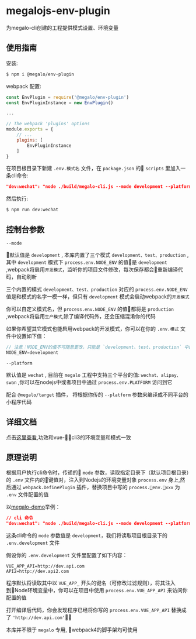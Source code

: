 # megalojs-env-plugin
为megalo-cli创建的工程提供模式设置、环境变量

## 使用指南

安装:
```bash
$ npm i @megalo/env-plugin
```

webpack 配置:
```js
const EnvPlugin = require('@megalo/env-plugin')
const EnvPluginInstance = new EnvPlugin()

...

// The webpack 'plugins' options
module.exports = {
    // ...
    plugins: [
        EnvPluginInstance
    ]
}
```

在项目根目录下新建 `.env.模式名` 文件，在 `package.json` 的 `scripts` 里加入一条cli命令:
```json
"dev:wechat": "node ./build/megalo-cli.js --mode development --platform wechat",
```

然后执行:
```bash
$ npm run dev:wechat
```

## 控制台参数

`--mode` 

默认值是 `development` , 本库内置了三个模式 `development、test、production` ,其中 `development` 模式下 `process.env.NODE_ENV` 的值是 `development` ,webpack将启用`开发模式`，监听你的项目文件修改，每次保存都会重新编译代码，自动刷新

三个内置的模式 `development、test、production` 对应的 `process.env.NODE_ENV` 值是和模式的名字一模一样，但只有 `development` 模式会启动webpack的`开发模式`

你可以自定义模式名，但 `process.env.NODE_ENV` 的值都将是 `production` ,webpack将启用`生产模式`,除了编译代码外，还会压缩混淆你的代码

如果你希望其它模式也能启用webpack的开发模式，你可以在你的 `.env.模式` 文件中设置如下值：
```js
// 注意：NODE_ENV的值不可随意更改，只能是 `development、test、production` 中的任一个
NODE_ENV=development
```

`--platform`

默认值是 `wechat` , 目前在 `megalo` 工程中支持三个平台的值: `wechat、alipay、swan` ,你可以在nodejs中或者项目中通过 `process.env.PLATFORM` 访问到它

配合 `@megalo/target` 插件， 将根据你传的 `--platform` 参数来编译成不同平台的小程序代码


## 详细文档

点击[这里查看](https://cli.vuejs.org/zh/guide/mode-and-env.html#%E6%A8%A1%E5%BC%8F),功效和vue-cli3的环境变量和模式一致

## 原理说明
根据用户执行cli命令时，传递的 `mode` 参数，读取指定目录下（默认项目根目录）的 `.env` 文件内的键值对，注入到Nodejs的环境变量对象 `process.env` 身上,然后通过 `webpack.DefinePlugin` 插件，替换项目中写的 `process.env.xxx` 为  `.env` 文件配置的值

以[megalo-demo](https://github.com/bigmeow/megalo-demo)举例：
```json
// cli 命令
"dev:wechat": "node ./build/megalo-cli.js --mode development --platform wechat"
```
这条cli命令的 `mode` 参数值是 `development`，我们将读取项目根目录下的 `.env.development` 文件

假设你的 `.env.development` 文件里配置了如下内容：
```config
VUE_APP_API=http://dev.api.com
API2=http://dev.api2.com
```

程序默认将读取其中以 `VUE_APP_` 开头的键名（可修改过滤规则），将其注入到Node环境变量中，你可以在项目中使用 `process.env.VUE_APP_API` 来访问你配置的值

打开编译后代码，你会发现程序已经将你写的 `process.env.VUE_APP_API` 替换成了 `'http://dev.api.com'`

本库并不限于 `megalo` 专用, webpack4的脚手架均可使用